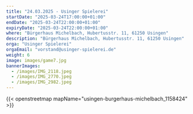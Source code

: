 ```yaml
---
title: "24.03.2025 - Usinger Spielerei"
startDate: "2025-03-24T17:00:00+01:00"
endDate: "2025-03-24T22:00:00+01:00"
expiryDate: "2025-03-24T22:00:00+01:00"
where: "Bürgerhaus Michelbach, Hubertusstr. 11, 61250 Usingen"
description: "Bürgerhaus Michelbach, Hubertusstr. 11, 61250 Usingen"
orga: "Usinger Spielerei"
orgaEmail: "vorstand@usinger-spielerei.de"
weight: 6
image: images/game7.jpg
bannerImages:
  - /images/IMG_2118.jpeg
  - /images/IMG_2770.jpeg
  - /images/IMG_2982.jpeg
---
```

{{< openstreetmap mapName="usingen-burgerhaus-michelbach_1158424" >}}
